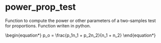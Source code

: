 # power_prop_test
Function to compute the power or other parameters of a two-samples test for proportions. Function writen in python.

\begin{equation*}
p_o = \frac{p_1n_1 + p_2n_2}{n_1 + n_2}
\end{equation*}